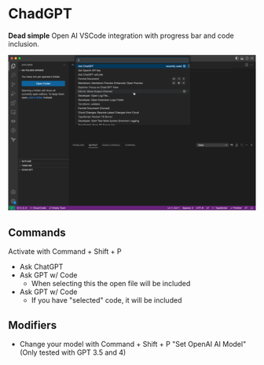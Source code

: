 # ChadGPT

**Dead simple** Open AI VSCode integration with progress bar and code inclusion.

![Demo](https://raw.githubusercontent.com/savager/ChadGPT/main/src/ChadGPT.gif)

## Commands

Activate with Command + Shift + P

* Ask ChatGPT
* Ask GPT w/ Code
  * When selecting this the open file will be included
* Ask GPT w/ Code
  * If you have "selected" code, it will be included

## Modifiers
* Change your model with Command + Shift + P "Set OpenAI AI Model" (Only tested with GPT 3.5 and 4)
